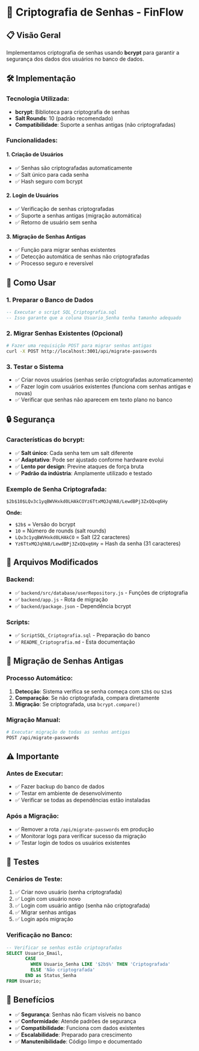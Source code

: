 # 🔐 Criptografia de Senhas - FinFlow

## 📋 Visão Geral

Implementamos criptografia de senhas usando **bcrypt** para garantir a segurança dos dados dos usuários no banco de dados.

## 🛠️ Implementação

### **Tecnologia Utilizada:**
- **bcrypt**: Biblioteca para criptografia de senhas
- **Salt Rounds**: 10 (padrão recomendado)
- **Compatibilidade**: Suporte a senhas antigas (não criptografadas)

### **Funcionalidades:**

#### **1. Criação de Usuários**
- ✅ Senhas são criptografadas automaticamente
- ✅ Salt único para cada senha
- ✅ Hash seguro com bcrypt

#### **2. Login de Usuários**
- ✅ Verificação de senhas criptografadas
- ✅ Suporte a senhas antigas (migração automática)
- ✅ Retorno de usuário sem senha

#### **3. Migração de Senhas Antigas**
- ✅ Função para migrar senhas existentes
- ✅ Detecção automática de senhas não criptografadas
- ✅ Processo seguro e reversível

## 🚀 Como Usar

### **1. Preparar o Banco de Dados**
```sql
-- Executar o script SQL_Criptografia.sql
-- Isso garante que a coluna Usuario_Senha tenha tamanho adequado
```

### **2. Migrar Senhas Existentes (Opcional)**
```bash
# Fazer uma requisição POST para migrar senhas antigas
curl -X POST http://localhost:3001/api/migrate-passwords
```

### **3. Testar o Sistema**
- ✅ Criar novos usuários (senhas serão criptografadas automaticamente)
- ✅ Fazer login com usuários existentes (funciona com senhas antigas e novas)
- ✅ Verificar que senhas não aparecem em texto plano no banco

## 🔒 Segurança

### **Características do bcrypt:**
- ✅ **Salt único**: Cada senha tem um salt diferente
- ✅ **Adaptativo**: Pode ser ajustado conforme hardware evolui
- ✅ **Lento por design**: Previne ataques de força bruta
- ✅ **Padrão da indústria**: Amplamente utilizado e testado

### **Exemplo de Senha Criptografada:**
```
$2b$10$LQv3c1yqBWVHxkd0LHAkCOYz6TtxMQJqhN8/LewdBPj3ZxQQxq6Hy
```

**Onde:**
- `$2b$` = Versão do bcrypt
- `10` = Número de rounds (salt rounds)
- `LQv3c1yqBWVHxkd0LHAkCO` = Salt (22 caracteres)
- `Yz6TtxMQJqhN8/LewdBPj3ZxQQxq6Hy` = Hash da senha (31 caracteres)

## 📁 Arquivos Modificados

### **Backend:**
- ✅ `backend/src/database/userRepository.js` - Funções de criptografia
- ✅ `backend/app.js` - Rota de migração
- ✅ `backend/package.json` - Dependência bcrypt

### **Scripts:**
- ✅ `ScriptSQL_Criptografia.sql` - Preparação do banco
- ✅ `README_Criptografia.md` - Esta documentação

## 🔄 Migração de Senhas Antigas

### **Processo Automático:**
1. **Detecção**: Sistema verifica se senha começa com `$2b$` ou `$2a$`
2. **Comparação**: Se não criptografada, compara diretamente
3. **Migração**: Se criptografada, usa `bcrypt.compare()`

### **Migração Manual:**
```bash
# Executar migração de todas as senhas antigas
POST /api/migrate-passwords
```

## ⚠️ Importante

### **Antes de Executar:**
- ✅ Fazer backup do banco de dados
- ✅ Testar em ambiente de desenvolvimento
- ✅ Verificar se todas as dependências estão instaladas

### **Após a Migração:**
- ✅ Remover a rota `/api/migrate-passwords` em produção
- ✅ Monitorar logs para verificar sucesso da migração
- ✅ Testar login de todos os usuários existentes

## 🧪 Testes

### **Cenários de Teste:**
1. ✅ Criar novo usuário (senha criptografada)
2. ✅ Login com usuário novo
3. ✅ Login com usuário antigo (senha não criptografada)
4. ✅ Migrar senhas antigas
5. ✅ Login após migração

### **Verificação no Banco:**
```sql
-- Verificar se senhas estão criptografadas
SELECT Usuario_Email, 
       CASE 
         WHEN Usuario_Senha LIKE '$2b$%' THEN 'Criptografada'
         ELSE 'Não criptografada'
       END as Status_Senha
FROM Usuario;
```

## 🎯 Benefícios

- ✅ **Segurança**: Senhas não ficam visíveis no banco
- ✅ **Conformidade**: Atende padrões de segurança
- ✅ **Compatibilidade**: Funciona com dados existentes
- ✅ **Escalabilidade**: Preparado para crescimento
- ✅ **Manutenibilidade**: Código limpo e documentado 